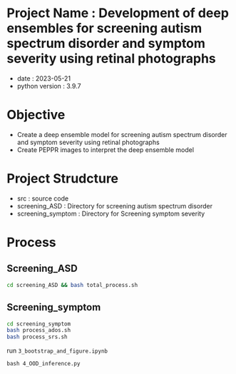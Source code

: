# Project Name : Development of deep ensembles for screening autism spectrum disorder and symptom severity using retinal photographs

- date : 2023-05-21 
- python version : 3.9.7

# Objective
- Create a deep ensemble model for screening autism spectrum disorder and symptom severity using retinal photographs
- Create PEPPR images to interpret the deep ensemble model

# Project Strudcture
- src : source code
- screening_ASD : Directory for screening autism spectrum disorder
- screening_symptom : Directory for Screening symptom severity

# Process
## Screening_ASD
```bash
cd screening_ASD && bash total_process.sh
```

## Screening_symptom
```bash
cd screening_symptom
bash process_ados.sh
bash process_srs.sh
```

run `3_bootstrap_and_figure.ipynb`

```
bash 4_OOD_inference.py
```

